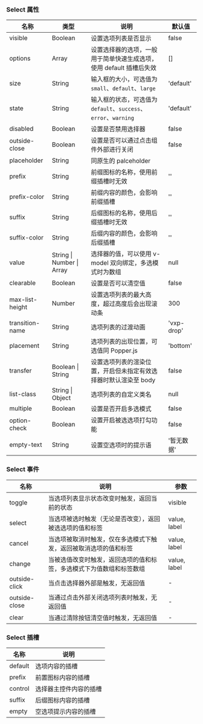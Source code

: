 ### Select 属性

| 名称            | 类型                      | 说明                                                                | 默认值     |
| --------------- | ------------------------- | ------------------------------------------------------------------- | ---------- |
| visible         | Boolean                   | 设置选项列表是否显示                                                | false      |
| options         | Array                     | 设置选择器的选项，一般用于简单快速生成选项，使用 default 插槽后失效 | []         |
| size            | String                    | 输入框的大小，可选值为 `small`、`default`、`large`                  | 'default'  |
| state           | String                    | 输入框的状态，可选值为 `default`、`success`、`error`、`warning`     | 'default'  |
| disabled        | Boolean                   | 设置是否禁用选择器                                                  | false      |
| outside-close   | Boolean                   | 设置是否可以通过点击组件外部进行关闭                                | false      |
| placeholder     | String                    | 同原生的 palceholder                                                |
| prefix          | String                    | 前缀图标的名称，使用前缀插槽时无效                                  | ''         |
| prefix-color    | String                    | 前缀内容的颜色，会影响前缀插槽                                      | ''         |
| suffix          | String                    | 后缀图标的名称，使用后缀插槽时无效                                  | ''         |
| suffix-color    | String                    | 后缀内容的颜色，会影响后缀插槽                                      | ''         |
| value           | String \| Number \| Array | 选择器的值，可以使用 v-model 双向绑定，多选模式时为数组             | null       |
| clearable       | Boolean                   | 设置是否可以清空值                                                  | false      |
| max-list-height | Number                    | 设置选项列表的最大高度，超过高度后会出现滚动条                      | 300        |
| transition-name | String                    | 选项列表的过渡动画                                                  | 'vxp-drop' |
| placement       | String                    | 选项列表的出现位置，可选值同 Popper.js                              | 'bottom'   |
| transfer        | Boolean \| String         | 设置选项列表的渲染位置，开启但未指定有效选择器时默认渲染至 body     | false      |
| list-class      | String \| Object          | 选项列表的自定义类名                                                | null       |
| multiple        | Boolean                   | 设置是否开启多选模式                                                | false      |
| option-check    | Boolean                   | 设置开启被选选项打勾功能                                            | false      |
| empty-text      | String                    | 设置空选项时的提示语                                                | '暂无数据' |

### Select 事件

| 名称             | 说明                                                                 | 参数         |
| ---------------- | -------------------------------------------------------------------- | ------------ |
| toggle        | 当选项列表显示状态改变时触发，返回当前的状态                         | visible      |
| select        | 当选项被选时触发（无论是否改变），返回被选选项的值和标签             | value, label |
| cancel        | 当选项被取消时触发，仅在多选模式下触发，返回被取消选项的值和标签     | value, label |
| change        | 当被选值改变时触发，返回选项的值和标签，多选模式下为值数组和标签数组 | value, label |
| outside-click | 当点击选择器外部是触发，无返回值                                     | -            |
| outside-close | 当通过点击外部关闭选项列表时触发，无返回值                           | -            |
| clear         | 当通过清除按钮清空值时触发，无返回值                                 | -            |

### Select 插槽

| 名称    | 说明                   |
| ------- | ---------------------- |
| default | 选项内容的插槽         |
| prefix  | 前置图标内容的插槽     |
| control | 选择器主控件内容的插槽 |
| suffix  | 后缀图标内容的插槽     |
| empty   | 空选项提示内容的插槽   |
